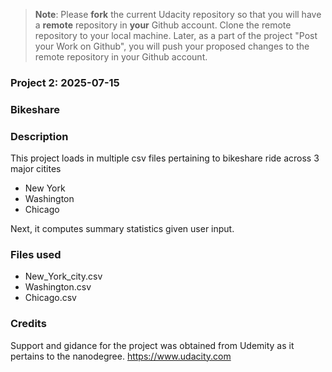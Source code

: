 >**Note**: Please **fork** the current Udacity repository so that you will have a **remote** repository in **your** Github account. Clone the remote repository to your local machine. Later, as a part of the project "Post your Work on Github", you will push your proposed changes to the remote repository in your Github account.

### Project 2: 2025-07-15

### Bikeshare

### Description
This project loads in multiple csv files pertaining to bikeshare ride across 3 major citites
 <ul>
  <li>New York</li>
  <li>Washington</li>
  <li>Chicago</li>
</ul> 

Next, it computes summary statistics given user input.

### Files used
 <ul>
  <li>New_York_city.csv</li>
  <li>Washington.csv</li>
  <li>Chicago.csv</li>
</ul> 

### Credits
Support and gidance for the project was obtained from Udemity as it pertains to the nanodegree. 
https://www.udacity.com

